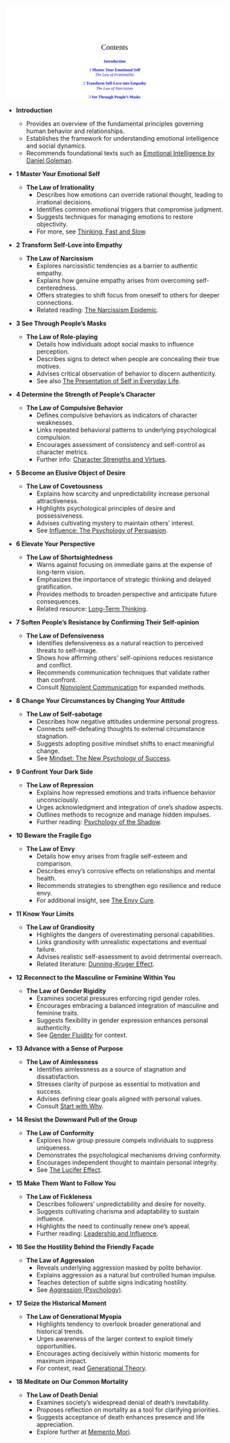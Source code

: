 ![LHN-TOC](LHN-TOC.best.png)

- **Introduction**
  - Provides an overview of the fundamental principles governing human behavior and relationships.
  - Establishes the framework for understanding emotional intelligence and social dynamics.
  - Recommends foundational texts such as [Emotional Intelligence by Daniel Goleman](https://en.wikipedia.org/wiki/Emotional_intelligence).

- **1 Master Your Emotional Self**
  - **The Law of Irrationality**
    - Describes how emotions can override rational thought, leading to irrational decisions.
    - Identifies common emotional triggers that compromise judgment.
    - Suggests techniques for managing emotions to restore objectivity.
    - For more, see [Thinking, Fast and Slow](https://en.wikipedia.org/wiki/Thinking,_Fast_and_Slow).

- **2 Transform Self-Love into Empathy**
  - **The Law of Narcissism**
    - Explores narcissistic tendencies as a barrier to authentic empathy.
    - Explains how genuine empathy arises from overcoming self-centeredness.
    - Offers strategies to shift focus from oneself to others for deeper connections.
    - Related reading: [The Narcissism Epidemic](https://en.wikipedia.org/wiki/The_Narcissism_Epidemic).

- **3 See Through People’s Masks**
  - **The Law of Role-playing**
    - Details how individuals adopt social masks to influence perception.
    - Describes signs to detect when people are concealing their true motives.
    - Advises critical observation of behavior to discern authenticity.
    - See also [The Presentation of Self in Everyday Life](https://en.wikipedia.org/wiki/The_Presentation_of_Self_in_Everyday_Life).

- **4 Determine the Strength of People’s Character**
  - **The Law of Compulsive Behavior**
    - Defines compulsive behaviors as indicators of character weaknesses.
    - Links repeated behavioral patterns to underlying psychological compulsion.
    - Encourages assessment of consistency and self-control as character metrics.
    - Further info: [Character Strengths and Virtues](https://en.wikipedia.org/wiki/Character_strengths_and_virtues).

- **5 Become an Elusive Object of Desire**
  - **The Law of Covetousness**
    - Explains how scarcity and unpredictability increase personal attractiveness.
    - Highlights psychological principles of desire and possessiveness.
    - Advises cultivating mystery to maintain others’ interest.
    - See [Influence: The Psychology of Persuasion](https://en.wikipedia.org/wiki/Influence:_The_Psychology_of_Persuasion).

- **6 Elevate Your Perspective**
  - **The Law of Shortsightedness**
    - Warns against focusing on immediate gains at the expense of long-term vision.
    - Emphasizes the importance of strategic thinking and delayed gratification.
    - Provides methods to broaden perspective and anticipate future consequences.
    - Related resource: [Long-Term Thinking](https://en.wikipedia.org/wiki/Farsightedness).

- **7 Soften People’s Resistance by Confirming Their Self-opinion**
  - **The Law of Defensiveness**
    - Identifies defensiveness as a natural reaction to perceived threats to self-image.
    - Shows how affirming others’ self-opinions reduces resistance and conflict.
    - Recommends communication techniques that validate rather than confront.
    - Consult [Nonviolent Communication](https://en.wikipedia.org/wiki/Nonviolent_communication) for expanded methods.

- **8 Change Your Circumstances by Changing Your Attitude**
  - **The Law of Self-sabotage**
    - Describes how negative attitudes undermine personal progress.
    - Connects self-defeating thoughts to external circumstance stagnation.
    - Suggests adopting positive mindset shifts to enact meaningful change.
    - See [Mindset: The New Psychology of Success](https://en.wikipedia.org/wiki/Mindset:_The_New_Psychology_of_Success).

- **9 Confront Your Dark Side**
  - **The Law of Repression**
    - Explains how repressed emotions and traits influence behavior unconsciously.
    - Urges acknowledgment and integration of one’s shadow aspects.
    - Outlines methods to recognize and manage hidden impulses.
    - Further reading: [Psychology of the Shadow](https://en.wikipedia.org/wiki/Shadow_(psychology)).

- **10 Beware the Fragile Ego**
  - **The Law of Envy**
    - Details how envy arises from fragile self-esteem and comparison.
    - Describes envy’s corrosive effects on relationships and mental health.
    - Recommends strategies to strengthen ego resilience and reduce envy.
    - For additional insight, see [The Envy Cure](https://en.wikipedia.org/wiki/Envy).

- **11 Know Your Limits**
  - **The Law of Grandiosity**
    - Highlights the dangers of overestimating personal capabilities.
    - Links grandiosity with unrealistic expectations and eventual failure.
    - Advises realistic self-assessment to avoid detrimental overreach.
    - Related literature: [Dunning-Kruger Effect](https://en.wikipedia.org/wiki/Dunning%E2%80%93Kruger_effect).

- **12 Reconnect to the Masculine or Feminine Within You**
  - **The Law of Gender Rigidity**
    - Examines societal pressures enforcing rigid gender roles.
    - Encourages embracing a balanced integration of masculine and feminine traits.
    - Suggests flexibility in gender expression enhances personal authenticity.
    - See [Gender Fluidity](https://en.wikipedia.org/wiki/Gender_fluidity) for context.

- **13 Advance with a Sense of Purpose**
  - **The Law of Aimlessness**
    - Identifies aimlessness as a source of stagnation and dissatisfaction.
    - Stresses clarity of purpose as essential to motivation and success.
    - Advises defining clear goals aligned with personal values.
    - Consult [Start with Why](https://en.wikipedia.org/wiki/Start_with_Why).

- **14 Resist the Downward Pull of the Group**
  - **The Law of Conformity**
    - Explores how group pressure compels individuals to suppress uniqueness.
    - Demonstrates the psychological mechanisms driving conformity.
    - Encourages independent thought to maintain personal integrity.
    - See [The Lucifer Effect](https://en.wikipedia.org/wiki/The_Lucifer_Effect).

- **15 Make Them Want to Follow You**
  - **The Law of Fickleness**
    - Describes followers’ unpredictability and desire for novelty.
    - Suggests cultivating charisma and adaptability to sustain influence.
    - Highlights the need to continually renew one’s appeal.
    - Further reading: [Leadership and Influence](https://en.wikipedia.org/wiki/Leadership).

- **16 See the Hostility Behind the Friendly Façade**
  - **The Law of Aggression**
    - Reveals underlying aggression masked by polite behavior.
    - Explains aggression as a natural but controlled human impulse.
    - Teaches detection of subtle signs indicating hostility.
    - See [Aggression (Psychology)](https://en.wikipedia.org/wiki/Aggression_(psychology)).

- **17 Seize the Historical Moment**
  - **The Law of Generational Myopia**
    - Highlights tendency to overlook broader generational and historical trends.
    - Urges awareness of the larger context to exploit timely opportunities.
    - Encourages acting decisively within historic moments for maximum impact.
    - For context, read [Generational Theory](https://en.wikipedia.org/wiki/Generational_theory).

- **18 Meditate on Our Common Mortality**
  - **The Law of Death Denial**
    - Examines society’s widespread denial of death’s inevitability.
    - Proposes reflection on mortality as a tool for clarifying priorities.
    - Suggests acceptance of death enhances presence and life appreciation.
    - Explore further at [Memento Mori](https://en.wikipedia.org/wiki/Memento_mori).
